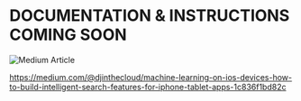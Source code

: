# DOCUMENTATION & INSTRUCTIONS COMING SOON

![Medium Article](https://medium.com/@djinthecloud/machine-learning-on-ios-devices-how-to-build-intelligent-search-features-for-iphone-tablet-apps-1c836f1bd82c)


https://medium.com/@djinthecloud/machine-learning-on-ios-devices-how-to-build-intelligent-search-features-for-iphone-tablet-apps-1c836f1bd82c
